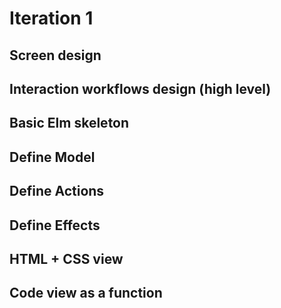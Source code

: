 # Iteration 1

## Screen design
## Interaction workflows design (high level)
## Basic Elm skeleton
## Define Model
## Define Actions
## Define Effects
## HTML + CSS view
## Code view as a function
